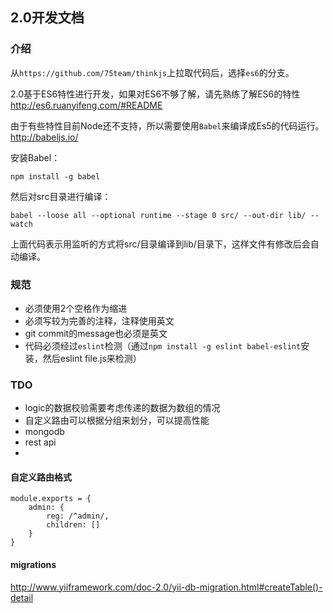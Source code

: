 ## 2.0开发文档

### 介绍

从`https://github.com/75team/thinkjs`上拉取代码后，选择`es6`的分支。

2.0基于ES6特性进行开发，如果对ES6不够了解，请先熟练了解ES6的特性 http://es6.ruanyifeng.com/#README

由于有些特性目前Node还不支持，所以需要使用`Babel`来编译成Es5的代码运行。http://babeljs.io/

安装Babel：

```
npm install -g babel
```

然后对src目录进行编译：

```
babel --loose all --optional runtime --stage 0 src/ --out-dir lib/ --watch
```

上面代码表示用监听的方式将src/目录编译到lib/目录下，这样文件有修改后会自动编译。


### 规范

* 必须使用2个空格作为缩进
* 必须写较为完善的注释，注释使用英文
* git commit的message也必须是英文
* 代码必须经过`eslint`检测（通过`npm install -g eslint babel-eslint`安装，然后eslint file.js来检测）


### TDO
* logic的数据校验需要考虑传递的数据为数组的情况
* 自定义路由可以根据分组来划分，可以提高性能
* mongodb
* rest api
* 


#### 自定义路由格式

```
module.exports = {
    admin: {
        reg: /^admin/,
        children: []
    }
}
```


#### migrations

http://www.yiiframework.com/doc-2.0/yii-db-migration.html#createTable()-detail

